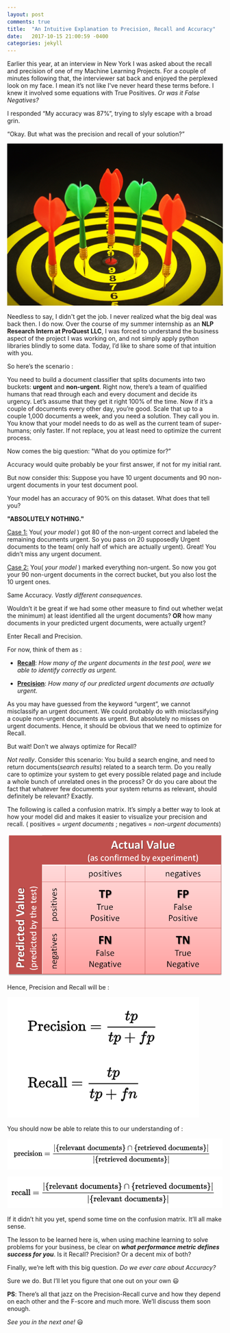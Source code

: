 ```yaml
---
layout: post
comments: true
title:  "An Intuitive Explanation to Precision, Recall and Accuracy"
date:   2017-10-15 21:00:59 -0400
categories: jekyll
---
```


Earlier this year, at an interview in New York I was asked about the recall and precision of one of my Machine Learning Projects. For a couple of minutes following that, the interviewer sat back and enjoyed the perplexed look on my face. I mean it’s not like I've never heard these terms before. I knew it involved some equations with True Positives. <i>Or was it False Negatives?</i>

I responded “My accuracy was 87%”, trying to slyly escape with a broad grin.

“Okay. But what was the precision and recall of your solution?”

![alt text][precision_recall_darts]

Needless to say, I didn't get the job. I never realized what the big deal was back then. I do now. Over the course of my summer internship as an <b>NLP Research Intern at ProQuest LLC</b>, I was forced to understand the business aspect of the project I was working on, and not simply apply python libraries blindly to some data. Today, I’d like to share some of that intuition with you.


So here’s the scenario :

You need to build a document classifier that splits documents into two buckets: <b>urgent</b> and <b>non-urgent</b>. Right now, there’s a team of qualified humans that read through each and every document and decide its urgency. Let’s assume that they get it right 100% of the time. Now if it’s a couple of documents every other day, you’re good. Scale that up to a couple 1,000 documents a week, and you need a solution. They call you in. You know that your model needs to do as well as the current team of super-humans;  only faster. If not replace, you at least need to optimize the current process.

Now comes the big question: "What do you optimize for?”

Accuracy would quite probably be your first answer, if not for my initial rant.

But now consider this:
Suppose you have 10 urgent documents and 90 non-urgent documents in your test document pool.

Your model has an accuracy of 90% on this dataset. What does that tell you?


<b>"ABSOLUTELY NOTHING."</b>


<u>Case 1:</u> You(<i> your model</i> ) got 80 of the non-urgent correct and labeled the remaining documents urgent. So you pass on 20 supposedly Urgent documents to the team( only half of which are actually urgent). Great! You didn’t miss any urgent document.

<u>Case 2:</u> You(<i> your model</i> )  marked everything non-urgent. So now you got your 90 non-urgent documents in the correct bucket, but you also lost the 10 urgent ones.

Same Accuracy. <i>Vastly different consequences.</i>

Wouldn’t it be great if we had some other measure to find out whether we(at the minimum) at least identified all the urgent documents? <b>OR</b> how many documents in your predicted urgent documents, were actually urgent?

Enter Recall and Precision.

For now, think of them as :

* <b><u>Recall</u></b>: <i>How many of the urgent documents in the test pool, were we able to identify correctly as urgent.</i>

* <b><u>Precision</u></b>: <i>How many of our predicted urgent documents are actually urgent. </i>

As you may have guessed from the keyword “urgent”, we cannot misclassify an urgent document. We could probably do with misclassifying a couple non-urgent documents as urgent. But absolutely no misses on urgent documents. Hence, it should be obvious that we need to optimize for Recall.

But wait! Don’t we always optimize for Recall?

<i>Not really</i>. Consider this scenario: You build a search engine, and need to return documents(<i>search results</i>) related to a search term. Do you really care to optimize your system to get every possible related page and include a whole bunch of unrelated ones in the process? Or do you care about the fact that whatever few documents your system returns as relevant, should definitely be relevant?
Exactly.

The following is called a confusion matrix. It’s simply a better way to look at how your model did and makes it easier to visualize your precision and recall.
( positives = <i>urgent documents</i> ; negatives = <i>non-urgent documents</i>)

![alt text][conf_mat]

Hence, Precision and Recall will be  :

![alt text][predrec_math]

You should now be able to relate this to our understanding of :

![alt text][predrec_doc_1]

![alt text][predrec_doc_2]

If it didn’t hit you yet, spend some time on the confusion matrix. It’ll all make sense.

The lesson to be learned here is, when using machine learning to solve problems for your business, be clear on <i><b>what performance metric defines success for you</b></i>. Is it Recall? Precision?
Or a decent mix of both?

Finally, we’re left with this big question. <i>Do we ever care about Accuracy?</i>

Sure we do. But I’ll let you figure that one out on your own 😃

<b>PS</b>: There’s all that jazz on the Precision-Recall curve and how they depend on each other and the F-score and much more. We’ll discuss them soon enough.

<i>See you in the next one!</i> 😃

[precision_recall_darts]: https://github.com/dsouzadaniel/dsouzadaniel.github.io/raw/master/images/pexels-photo-226575.jpeg "Define bulls eye"

[conf_mat]: https://github.com/dsouzadaniel/dsouzadaniel.github.io/raw/master/images/1.png "Courtesy : Matlab"

[predrec_math]: https://github.com/dsouzadaniel/dsouzadaniel.github.io/raw/master/images/pr1.png "Courtesy : Wikipedia"

[predrec_doc_1]: https://github.com/dsouzadaniel/dsouzadaniel.github.io/raw/master/images/p1.png "Courtesy : Wikipedia"

[predrec_doc_2]: https://github.com/dsouzadaniel/dsouzadaniel.github.io/raw/master/images/r1.png "Courtesy : Wikipedia"